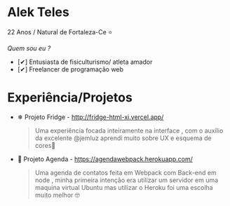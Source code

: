 # Alek Teles
   22 Anos / Natural de Fortaleza-Ce ⭐
  

*Quem sou eu ?*

- [✔] Entusiasta de fisiculturismo/ atleta amador
- [✔] Freelancer de programação web


# Experiência/Projetos
- ❄  Projeto Fridge  - http://fridge-html-xi.vercel.app/
  > Uma experiência focada inteiramente na interface , com o auxílio da excelente  @jemluz aprendi muito sobre UX e esquema de cores🌈


-  📘 Projeto Agenda -  https://agendawebpack.herokuapp.com/
   > Uma agenda de contatos feita em Webpack com Back-end em node , minha primeira intenção era utilizar um servidor em uma maquina virtual Ubuntu mas utilizar o Heroku foi uma escolha muito melhor 🤓
